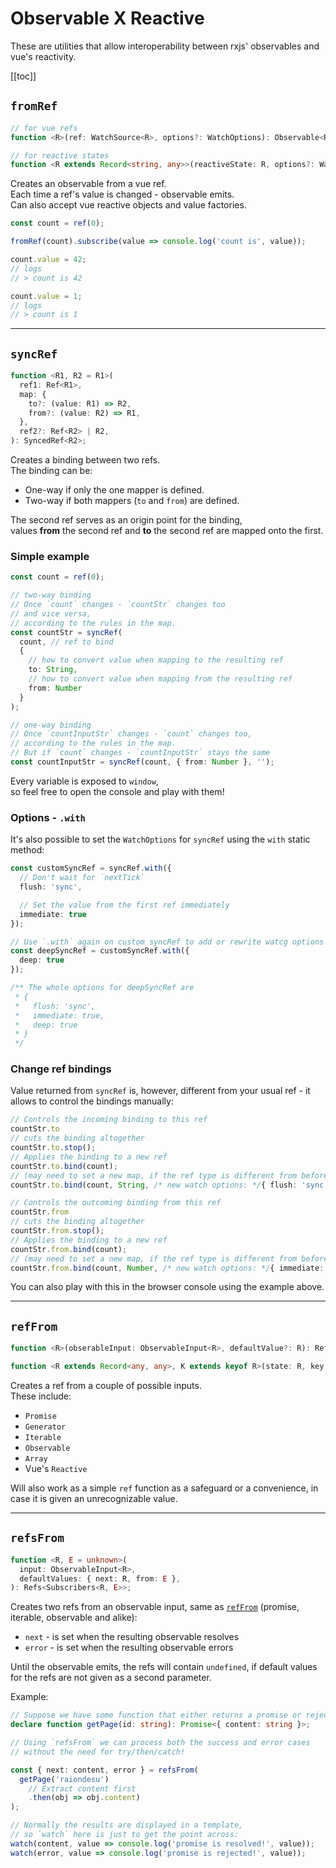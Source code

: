 # Observable X Reactive

These are utilities that allow interoperability between rxjs' observables and vue's reactivity.

[[toc]]

## `fromRef`

```ts
// for vue refs
function <R>(ref: WatchSource<R>, options?: WatchOptions): Observable<R>;

// for reactive states
function <R extends Record<string, any>>(reactiveState: R, options?: WatchOptions): Observable<R>;
```

Creates an observable from a vue ref.\
Each time a ref's value is changed - observable emits.\
Can also accept vue reactive objects and value factories.

```ts
const count = ref(0);

fromRef(count).subscribe(value => console.log('count is', value));

count.value = 42;
// logs
// > count is 42

count.value = 1;
// logs
// > count is 1
```

---

## `syncRef`

```ts
function <R1, R2 = R1>(
  ref1: Ref<R1>,
  map: {
    to?: (value: R1) => R2,
    from?: (value: R2) => R1,
  },
  ref2?: Ref<R2> | R2,
): SyncedRef<R2>;
```

Creates a binding between two refs.\
The binding can be:
- One-way if only the one mapper is defined.
- Two-way if both mappers (`to` and `from`) are defined.

The second ref serves as an origin point for the binding,\
values **from** the second ref and **to** the second ref are mapped onto the first.

### Simple example

```ts
const count = ref(0);

// two-way binding
// Once `count` changes - `countStr` changes too
// and vice versa,
// according to the rules in the map.
const countStr = syncRef(
  count, // ref to bind
  {
    // how to convert value when mapping to the resulting ref
    to: String,
    // how to convert value when mapping from the resulting ref
    from: Number
  }
);

// one-way binding
// Once `countInputStr` changes - `count` changes too,
// according to the rules in the map.
// But if `count` changes - `countInputStr` stays the same
const countInputStr = syncRef(count, { from: Number }, '');
```

Every variable is exposed to `window`,\
so feel free to open the console and play with them!

<ClientOnly>
  <SyncRef/>
</ClientOnly>

### Options - `.with`

It's also possible to set the `WatchOptions` for `syncRef` using the `with` static method:

```ts
const customSyncRef = syncRef.with({
  // Don't wait for `nextTick`
  flush: 'sync',

  // Set the value from the first ref immediately
  immediate: true
});

// Use `.with` again on custom syncRef to add or rewrite watcg options
const deepSyncRef = customSyncRef.with({
  deep: true
});

/** The whole options for deepSyncRef are
 * {
 *   flush: 'sync',
 *   immediate: true,
 *   deep: true
 * }
 */
```

### Change ref bindings

Value returned from `syncRef` is, however,
different from your usual ref - it allows to control the bindings manually:

```ts
// Controls the incoming binding to this ref
countStr.to
// cuts the binding altogether
countStr.to.stop();
// Applies the binding to a new ref
countStr.to.bind(count);
// (may need to set a new map, if the ref type is different from before)
countStr.to.bind(count, String, /* new watch options: */{ flush: 'sync' });

// Controls the outcoming binding from this ref
countStr.from
// cuts the binding altogether
countStr.from.stop();
// Applies the binding to a new ref
countStr.from.bind(count);
// (may need to set a new map, if the ref type is different from before)
countStr.from.bind(count, Number, /* new watch options: */{ immediate: true });
```

You can also play with this in the browser console using the example above.

---

## `refFrom`

```ts
function <R>(obserableInput: ObservableInput<R>, defaultValue?: R): Ref<UnwrapRef<R>>;

function <R extends Record<any, any>, K extends keyof R>(state: R, key: K): Ref<UnwrapRef<R[K]>>;
```

Creates a ref from a couple of possible inputs.\
These include:
- `Promise`
- `Generator`
- `Iterable`
- `Observable`
- `Array`
- Vue's `Reactive`

Will also work as a simple `ref` function as a safeguard or a convenience, in case it is given an unrecognizable value.

---

## `refsFrom`

```ts
function <R, E = unknown>(
  input: ObservableInput<R>,
  defaultValues: { next: R, from: E },
): Refs<Subscribers<R, E>>;
```

Creates two refs from an observable input, same as [`refFrom`](#reffrom) (promise, iterable, observable and alike):
- `next` - is set when the resulting observable resolves
- `error` - is set when the resulting observable errors

Until the observable emits, the refs will contain `undefined`,
if default values for the refs are not given as a second parameter.

Example:
```ts
// Suppose we have some function that either returns a promise or rejects it:
declare function getPage(id: string): Promise<{ content: string }>;

// Using `refsFrom` we can process both the success and error cases
// without the need for try/then/catch!

const { next: content, error } = refsFrom(
  getPage('raiondesu')
    // Extract content first
    .then(obj => obj.content)
);

// Normally the results are displayed in a template,
// so `watch` here is just to get the point across:
watch(content, value => console.log('promise is resolved!', value));
watch(error, value => console.log('promise is rejected!', value));
```
